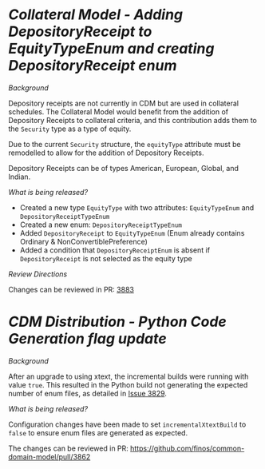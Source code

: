 # _Collateral Model - Adding DepositoryReceipt to EquityTypeEnum and creating DepositoryReceipt enum_

_Background_

Depository receipts are not currently in CDM but are used in collateral schedules. The Collateral Model would benefit from the addition of Depository Receipts to collateral criteria, and this contribution adds them to the `Security` type as a type of equity.

Due to the current `Security` structure, the `equityType` attribute must be remodelled to allow for the addition of Depository Receipts.

Depository Receipts can be of types American, European, Global, and Indian.

_What is being released?_

- Created a new type `EquityType` with two attributes: `EquityTypeEnum` and `DepositoryReceiptTypeEnum`
- Created a new enum: `DepositoryReceiptTypeEnum`
- Added `DepositoryReceipt` to `EquityTypeEnum` (Enum already contains Ordinary & NonConvertiblePreference)
- Added a condition that `DepositoryReceiptEnum` is absent if `DepositoryReceipt` is not selected as the equity type

_Review Directions_

Changes can be reviewed in PR: [3883](https://github.com/finos/common-domain-model/pull/3883)
# _CDM Distribution - Python Code Generation flag update_

_Background_

After an upgrade to using xtext, the incremental builds were running with value `true`. This resulted in the Python build not generating the expected number of enum files, as detailed in [Issue 3829](https://github.com/finos/common-domain-model/issues/3829).

_What is being released?_

Configuration changes have been made to set `incrementalXtextBuild` to `false` to ensure enum files are generated as expected.

The changes can be reviewed in PR: https://github.com/finos/common-domain-model/pull/3862

